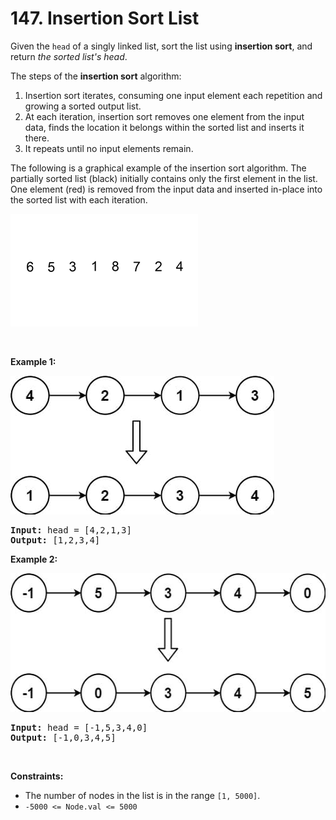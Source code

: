 # 147. Insertion Sort List

<p>Given the <code>head</code> of a singly linked list, sort the list using <strong>insertion sort</strong>, and return <em>the sorted list's head</em>.</p>

<p>The steps of the <strong>insertion sort</strong> algorithm:</p>

<ol>
  <li>Insertion sort iterates, consuming one input element each repetition and growing a sorted output list.</li>
  <li>At each iteration, insertion sort removes one element from the input data, finds the location it belongs within the sorted list and inserts it there.</li>
  <li>It repeats until no input elements remain.</li>
</ol>

<p>The following is a graphical example of the insertion sort algorithm. The partially sorted list (black) initially contains only the first element in the list. One element (red) is removed from the input data and inserted in-place into the sorted list with each iteration.</p>
<img alt="" src="img/147-3.gif" style="height: 180px; width: 300px;">
<p>&nbsp;</p>
<p><strong class="example">Example 1:</strong></p>
<img alt="" src="img/147-1.jpg" style="width: 422px; height: 222px;">
<pre><strong>Input:</strong> head = [4,2,1,3]
<strong>Output:</strong> [1,2,3,4]
</pre>

<p><strong class="example">Example 2:</strong></p>
<img alt="" src="img/147-2.jpg" style="width: 542px; height: 222px;">
<pre><strong>Input:</strong> head = [-1,5,3,4,0]
<strong>Output:</strong> [-1,0,3,4,5]
</pre>

<p>&nbsp;</p>
<p><strong>Constraints:</strong></p>

<ul>
  <li>The number of nodes in the list is in the range <code>[1, 5000]</code>.</li>
  <li><code>-5000 &lt;= Node.val &lt;= 5000</code></li>
</ul>
